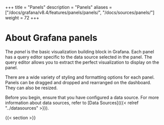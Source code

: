 +++
title = "Panels"
description = "Panels"
aliases = ["/docs/grafana/v8.4/features/panels/panels/", "/docs/sources/panels/"]
weight = 72
+++

# About Grafana panels

The _panel_ is the basic visualization building block in Grafana. Each panel has a query editor specific to the data source selected in the panel. The query editor allows you to extract the perfect visualization to display on the panel.

There are a wide variety of styling and formatting options for each panel. Panels can be dragged and dropped and rearranged on the dashboard. They can also be resized.

Before you begin, ensure that you have configured a data source. For more information about data sources, refer to [Data Sources]({{< relref "../datasources" >}}).

{{< section >}}
